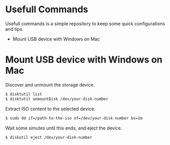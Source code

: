 # Usefull Commands

Usefull commands is a simple repository to keep some quick configurations and tips.

  - Mount USB device with Windows on Mac
  

# Mount USB device with Windows on Mac

Discover and unmount the storage device.

```sh
$ disktutil list
$ disktutil unmountDisk /dev/your-disk-number
```

Extract ISO content to the selected device.

```sh
$ sudo dd if=/path-to-the-iso of=/dev/your-disk-number bs=1m
```

Wait some simutes until this ends, and eject the device.

```sh
$ diskutil eject /dev/your-disk-number
```